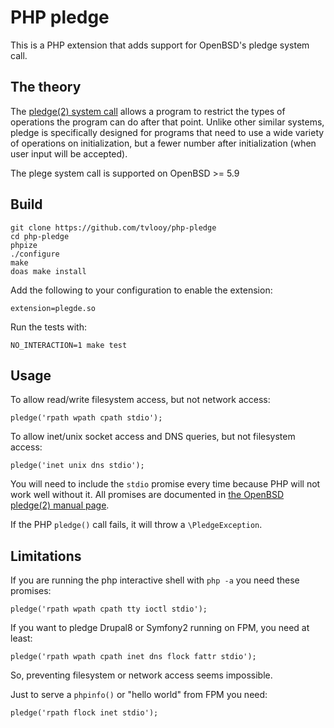 # PHP pledge

This is a PHP extension that adds support for OpenBSD's pledge system call.

## The theory

The [pledge(2) system call](http://man.openbsd.org/OpenBSD-current/man2/pledge.2) allows a program to restrict the types of operations the program can do after that point. Unlike other similar systems, pledge is specifically designed for programs that need to use a wide variety of operations on initialization, but a fewer number after initialization (when user input will be accepted).

The plege system call is supported on OpenBSD >= 5.9

## Build

```
git clone https://github.com/tvlooy/php-pledge
cd php-pledge
phpize
./configure
make
doas make install
```

Add the following to your configuration to enable the extension:

```
extension=plegde.so
```

Run the tests with:

```
NO_INTERACTION=1 make test
```

## Usage

To allow read/write filesystem access, but not network access:

```
pledge('rpath wpath cpath stdio');
```

To allow inet/unix socket access and DNS queries, but not filesystem access:

```
pledge('inet unix dns stdio');
```

You will need to include the ```stdio``` promise every time because PHP will not work well without it. 
All promises are documented in [the OpenBSD pledge(2) manual page](http://man.openbsd.org/OpenBSD-current/man2/pledge.2).

If the PHP ```pledge()``` call fails, it will throw a ```\PledgeException```.

## Limitations

If you are running the php interactive shell with ```php -a``` you need these promises:

```
pledge('rpath wpath cpath tty ioctl stdio');
```

If you want to pledge Drupal8 or Symfony2 running on FPM, you need at least:

```
pledge('rpath wpath cpath inet dns flock fattr stdio');
```

So, preventing filesystem or network access seems impossible.

Just to serve a ```phpinfo()``` or "hello world" from FPM you need:

```
pledge('rpath flock inet stdio');
```

